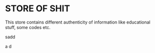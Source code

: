# STORE OF SHIT

This store contains different authenticity of information like educational stuff, some codes etc.


sadd

a
d

